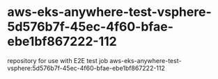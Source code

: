 # aws-eks-anywhere-test-vsphere-5d576b7f-45ec-4f60-bfae-ebe1bf867222-112
repository for use with E2E test job aws-eks-anywhere-test-vsphere:5d576b7f-45ec-4f60-bfae-ebe1bf867222-112
